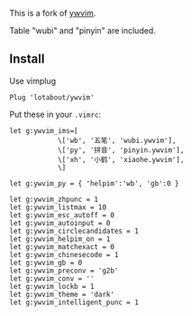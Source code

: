 This is a fork of [ywvim](http://www.vim.org/scripts/script.php?script_id=2662).

Table "wubi" and "pinyin" are included.

## Install

Use vimplug

```
Plug 'lotabout/ywvim'
```

Put these in your `.vimrc`:

```
let g:ywvim_ims=[
            \['wb', '五笔', 'wubi.ywvim'],
            \['py', '拼音', 'pinyin.ywvim'],
            \['xh', '小鹤', 'xiaohe.ywvim'],
            \]

let g:ywvim_py = { 'helpim':'wb', 'gb':0 }

let g:ywvim_zhpunc = 1
let g:ywvim_listmax = 10
let g:ywvim_esc_autoff = 0
let g:ywvim_autoinput = 0
let g:ywvim_circlecandidates = 1
let g:ywvim_helpim_on = 1
let g:ywvim_matchexact = 0
let g:ywvim_chinesecode = 1
let g:ywvim_gb = 0
let g:ywvim_preconv = 'g2b'
let g:ywvim_conv = ''
let g:ywvim_lockb = 1
let g:ywvim_theme = 'dark'
let g:ywvim_intelligent_punc = 1
```
